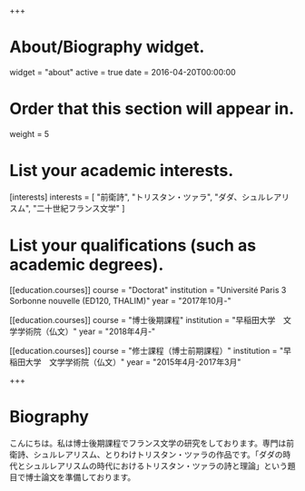 +++
# About/Biography widget.
widget = "about"
active = true
date = 2016-04-20T00:00:00

# Order that this section will appear in.
weight = 5

# List your academic interests.
[interests]
  interests = [
    "前衛詩",
    "トリスタン・ツァラ",
    "ダダ、シュルレアリスム",
    "二十世紀フランス文学"
  ]

# List your qualifications (such as academic degrees).
[[education.courses]]
  course = "Doctorat"
  institution = "Université Paris 3 Sorbonne nouvelle (ED120, THALIM)"
  year = "2017年10月-"

[[education.courses]]
  course = "博士後期課程"
  institution = "早稲田大学　文学学術院（仏文）"
  year = "2018年4月-"

[[education.courses]]
  course = "修士課程（博士前期課程）"
  institution = "早稲田大学　文学学術院（仏文）"
  year = "2015年4月-2017年3月"
 
+++

# Biography

こんにちは。私は博士後期課程でフランス文学の研究をしております。専門は前衛詩、シュルレアリスム、とりわけトリスタン・ツァラの作品です。「ダダの時代とシュルレアリスムの時代におけるトリスタン・ツァラの詩と理論」という題目で博士論文を準備しております。
